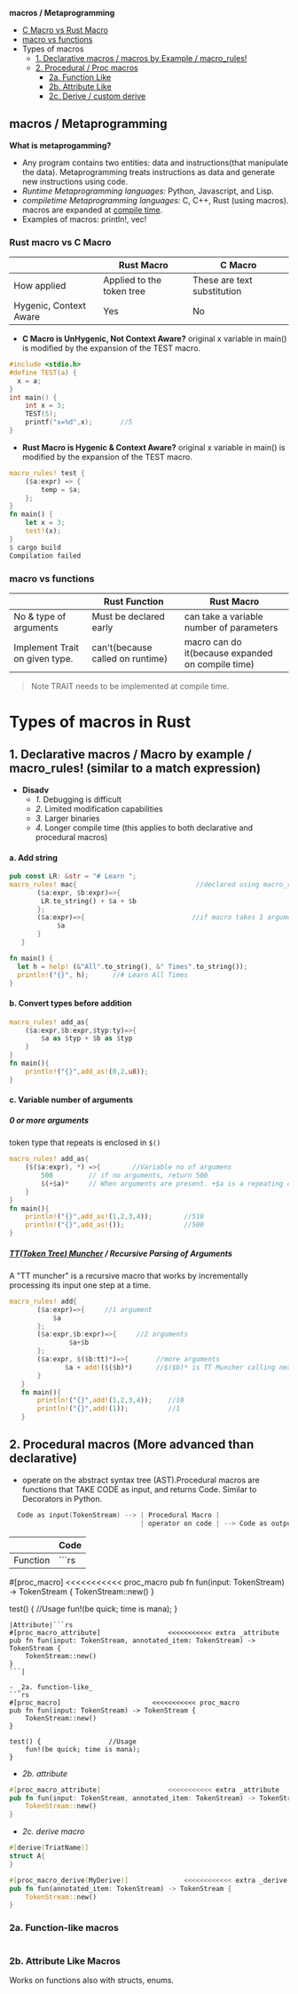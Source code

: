 **macros / Metaprogramming**
- [C Macro vs Rust Macro](#vs1)
- [macro vs functions](#vs2)
- Types of macros
  - [1. Declarative macros / macros by Example / macro_rules!](#dm)
  - [2. Procedural / Proc macros](#pm)
    - [2a. Function Like](#a1) 
    - [2b. Attribute Like](#a2)
    - [2c. Derive / custom derive](Derive_macro.md)

## macros / Metaprogramming
**What is metaprogamming?**
- Any program contains two entities: data and instructions(that manipulate the data). Metaprogramming treats instructions as data and generate new instructions using code.
- _Runtime Metaprogramming languages:_ Python, Javascript, and Lisp.
- _compiletime Metaprogramming languages:_ C, C++, Rust (using macros). macros are expanded at [compile time](/Languages/Programming_Languages/C/Compile/).
- Examples of macros: println!, vec!

<a name=vs1></a>
### Rust macro vs C Macro
||Rust Macro|C Macro|
|---|---|---|
|How applied|Applied to the token tree|These are text substitution|
|Hygenic, Context Aware|Yes|No|

- **C Macro is UnHygenic, Not Context Aware?** original x variable in main() is modified by the expansion of the TEST macro. 
```c
#include <stdio.h> 
#define TEST(a) {
  x = a;
} 
int main() { 
    int x = 3;
    TEST(5);
    printf("x=%d",x);		//5 
}
```
- **Rust Macro is Hygenic & Context Aware?** original x variable in main() is modified by the expansion of the TEST macro. 
```rs
macro_rules! test {
    ($a:expr) => {
        temp = $a;
    };
}
fn main() { 
    let x = 3;
    test!(x);
}
$ cargo build
Compilation failed
```

<a name=vs2></a>
### macro vs functions
||Rust Function|Rust Macro|
|---|---|---|
|No & type of arguments|Must be declared early|can take a variable number of parameters|
|Implement Trait on given type.|can't(because called on runtime)|macro can do it(because expanded on compile time)|
>Note TRAIT needs to be implemented at compile time.



# Types of macros in Rust
<a name=dm></a>
## 1. Declarative macros / Macro by example / macro_rules! (similar to a match expression)
- **Disadv**
  - _1._ Debugging is difficult
  - _2._ Limited modification capabilities
  - _3._ Larger binaries
  - _4._ Longer compile time (this applies to both declarative and procedural macros)
#### a. Add string
```rs
pub const LR: &str = "# Learn ";
macro_rules! mac{                              //declared using macro_rules!
       ($a:expr, $b:expr)=>{
        LR.to_string() + $a + $b
       };
       ($a:expr)=>{                           //if macro takes 1 argument, we can define match for it as well
            $a
       }
   }

fn main() {
  let h = help! (&"All".to_string(), &" Times".to_string());
  println!("{}", h);      //# Learn All Times
}
```
#### b. Convert types before addition
```rs
macro_rules! add_as{
    ($a:expr,$b:expr,$typ:ty)=>{
        $a as $typ + $b as $typ
    }
}
fn main(){
    println!("{}",add_as!(0,2,u8));
}
```
#### c. Variable number of arguments
##### 0 or more arguments
token type that repeats is enclosed in `$()`
```rs
macro_rules! add_as{
    ($($a:expr), *) =>{        //Variable no of argumens
        500         // if no arguments, return 500
        $(+$a)*     // When arguments are present. +$a is a repeating code.
    }
}
fn main(){
    println!("{}",add_as!(1,2,3,4));        //510
    println!("{}",add_as!());               //500
}
```
##### [TT(Token Tree) Muncher](https://danielkeep.github.io/tlborm/book/pat-incremental-tt-munchers.html) / Recursive Parsing of Arguments
A "TT muncher" is a recursive macro that works by incrementally processing its input one step at a time.
```rs
macro_rules! add{
       ($a:expr)=>{     //1 argument
           $a
       };
       ($a:expr,$b:expr)=>{     //2 arguments
               $a+$b
       };
       ($a:expr, $($b:tt)*)=>{       //more arguments
              $a + add!($($b)*)      //$($b)* is TT Muncher calling next argument incrementally
       }
   }
   fn main(){
       println!("{}",add!(1,2,3,4));    //10
       println!("{}",add!(1));          //1
   }
```
<a name=pm></a>
## 2. Procedural macros (More advanced than declarative)
- operate on the abstract syntax tree (AST).Procedural macros are functions that TAKE CODE as input, and returns Code. Similar to Decorators in Python.
```c
  Code as input(TokenStream) --> | Procedural Macro |
                                 | operator on code | --> Code as output(TokenStream)
```

||Code|
|---|---|
|Function|```rs
#[proc_macro]						<<<<<<<<<<< proc_macro
pub fn fun(input: TokenStream) -> TokenStream {
    TokenStream::new()
}

test() {                 //Usage
	fun!(be quick; time is mana);
}
```|
|Attribute|```rs
#[proc_macro_attribute]					<<<<<<<<<<< extra _attribute
pub fn fun(input: TokenStream, annotated_item: TokenStream) -> TokenStream {
    TokenStream::new()
}
```|

- _2a. function-like_
```rs
#[proc_macro]						<<<<<<<<<<< proc_macro
pub fn fun(input: TokenStream) -> TokenStream {
    TokenStream::new()
}

test() {                 //Usage
	fun!(be quick; time is mana);
}
```
- _2b. attribute_
```rs
#[proc_macro_attribute]					<<<<<<<<<<< extra _attribute
pub fn fun(input: TokenStream, annotated_item: TokenStream) -> TokenStream {
    TokenStream::new()
}
```
- _2c. derive macro_
```rs
#[derive(TriatName)]
struct A{
}

#[proc_macro_derive(MyDerive)]				<<<<<<<<<<<< extra _derive
pub fn fun(annotated_item: TokenStream) -> TokenStream {
    TokenStream::new()
}
```
<a name=a1></a>
### 2a. Function-like macros
```rs
```
<a name=a2></a>
### 2b. Attribute Like Macros
Works on functions also with structs, enums.
```rs
```
